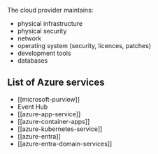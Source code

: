 
The cloud provider maintains:

- physical infrastructure
- physical security
- network
- operating system (security, licences, patches)
- development tools
- databases

## List of Azure services

- [[microsoft-purview]]
- Event Hub
- [[azure-app-service]]
- [[azure-container-apps]]
- [[azure-kubernetes-service]]
- [[azure-entra]]
- [[azure-entra-domain-services]]
